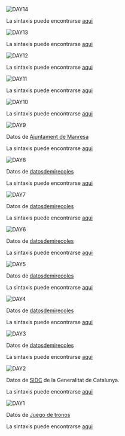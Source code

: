



![DAY14](https://github.com/AnguloB/datosdemiercoles/blob/master/00_30diasDeGraficos/14_tree/14_tree.png)


 La sintaxis puede encontrarse [aqui](https://github.com/AnguloB/datosdemiercoles/blob/master/00_30diasDeGraficos/14_tree/14_tree.png)


![DAY13](https://github.com/AnguloB/datosdemiercoles/blob/master/00_30diasDeGraficos/13_temporal/13_temporal.png)


 La sintaxis puede encontrarse [aqui](https://github.com/AnguloB/datosdemiercoles/blob/master/00_30diasDeGraficos/13_temporal/13_temporal.png)

![DAY12](https://github.com/AnguloB/datosdemiercoles/blob/master/00_30diasDeGraficos/12_lollipop/12_lollipop.png)


 La sintaxis puede encontrarse [aqui](https://github.com/AnguloB/datosdemiercoles/blob/master/00_30diasDeGraficos/12_lollipop/12_lollipop.png)
 

![DAY11](https://github.com/AnguloB/datosdemiercoles/blob/master/00_30diasDeGraficos/11_heatmap/11_heatmap.png)


 La sintaxis puede encontrarse [aqui](https://github.com/AnguloB/datosdemiercoles/blob/master/00_30diasDeGraficos/11_heatmap/11_heatmap.png)
 


![DAY10](https://github.com/AnguloB/datosdemiercoles/blob/master/00_30diasDeGraficos/10_colores/10_colores.png)


 La sintaxis puede encontrarse [aqui](https://github.com/AnguloB/datosdemiercoles/blob/master/00_30diasDeGraficos/10_colores/10_colores.png)
 


![DAY9](https://github.com/AnguloB/datosdemiercoles/blob/master/00_30diasDeGraficos/09_areasapiladas/09_areasapiladas.png)

Datos de [Ajuntament de Manresa](http://opendata.manresa.cat)

 La sintaxis puede encontrarse [aqui](https://github.com/AnguloB/datosdemiercoles/blob/master/00_30diasDeGraficos//09_areasapiladas/09_areasapiladas.png)
 

![DAY8](https://github.com/AnguloB/datosdemiercoles/blob/master/00_30diasDeGraficos/08_contorno/08_contorno.png)

Datos de [datosdemirecoles](https://github.com/cienciadedatos/datos-de-miercoles)

 La sintaxis puede encontrarse [aqui](https://github.com/AnguloB/datosdemiercoles/blob/master/00_30diasDeGraficos/08_contorno/08_contorno.png)


![DAY7](https://github.com/AnguloB/datosdemiercoles/blob/master/00_30diasDeGraficos/07_ridgeline/07_ridgeline.png)

Datos de [datosdemirecoles](https://github.com/cienciadedatos/datos-de-miercoles)

 La sintaxis puede encontrarse [aqui](https://github.com/AnguloB/datosdemiercoles/blob/master/00_30diasDeGraficos/07_ridgeline/07_ridgeline.png)



![DAY6](https://github.com/AnguloB/datosdemiercoles/blob/master/00_30diasDeGraficos/06_donut/06_donut.png)

Datos de [datosdemirecoles](https://github.com/cienciadedatos/datos-de-miercoles)

 La sintaxis puede encontrarse [aqui](https://github.com/AnguloB/datosdemiercoles/blob/master/00_30diasDeGraficos/06_donut/06_donuts.png)



![DAY5](https://github.com/AnguloB/datosdemiercoles/blob/master/00_30diasDeGraficos/05_arco/05_arco.png)

Datos de [datosdemirecoles](https://github.com/cienciadedatos/datos-de-miercoles)

 La sintaxis puede encontrarse [aqui](https://github.com/AnguloB/datosdemiercoles/blob/master/00_30diasDeGraficos/05_arco/05_arco.png)


![DAY4](https://github.com/AnguloB/datosdemiercoles/blob/master/00_30diasDeGraficos/04_facetas/04_facetas.png)

Datos de [datosdemirecoles](https://github.com/cienciadedatos/datos-de-miercoles)

 La sintaxis puede encontrarse [aqui](https://github.com/AnguloB/datosdemiercoles/blob/master/00_30diasDeGraficos/03_puntos/03_puntos.png)


![DAY3](https://github.com/AnguloB/datosdemiercoles/blob/master/00_30diasDeGraficos/03_puntos/03_puntos.png)

Datos de [datosdemirecoles](https://github.com/cienciadedatos/datos-de-miercoles)

 La sintaxis puede encontrarse [aqui](https://github.com/AnguloB/datosdemiercoles/blob/master/00_30diasDeGraficos/03_puntos/03_puntos.png)



![DAY2](https://github.com/AnguloB/datosdemiercoles/blob/master/00_30diasDeGraficos/02_lineas/02_lineas.png)

Datos de [SIDC](http://drogues.gencat.cat/ca/professionals/epidemiologia/sid/) de la Generalitat de Catalunya.

 La sintaxis puede encontrarse [aqui](https://github.com/AnguloB/datosdemiercoles/blob/master/00_30diasDeGraficos/02_lineas/02_lineas.png)



![DAY1](https://github.com/AnguloB/datosdemiercoles/blob/master/00_30diasDeGraficos/01_barras/01_barras.png)

Datos de [Juego de tronos](https://github.com/cienciadedatos/datos-de-miercoles)

 La sintaxis puede encontrarse [aqui](https://github.com/AnguloB/datosdemiercoles/blob/master/00_30diasDeGraficos/01_barras/01_barras.R)
